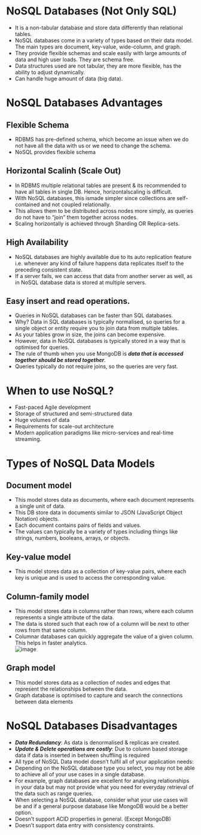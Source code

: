 # NoSQL Databases (Not Only SQL)
- It is a non-tabular database and store data differently than relational tables. 
- NoSQL databases come in a variety of types based on their data model. The main types are document, key-value, wide-column, and graph. 
- They provide flexible schemas and scale easily with large amounts of data and high user loads. They are schema free.
- Data structures used are not tabular, they are more flexible, has the ability to adjust dynamically.
- Can handle huge amount of data (big data).

# NoSQL Databases Advantages

## Flexible Schema
- RDBMS has pre-defined schema, which become an issue when we do not have all the data with us or we need to change the schema.
- NoSQL provides flexible schema

## Horizontal Scalinh (Scale Out)
 - In RDBMS multiple relational tables are present & its recommended to have all tables in single DB. Hence, horizontalscaling is difficult.
- With NoSQL databases, this ismade simpler since collections are self-contained and not coupled relationally. 
- This allows them to be distributed across nodes more simply, as queries do not have to “join” them together across nodes.
- Scaling horizontally is achieved through Sharding OR Replica-sets.

## High Availability
- NoSQL databases are highly available due to its auto replication feature i.e. whenever any kind of failure happens data replicates itself to the preceding consistent state.
- If a server fails, we can access that data from another server as well, as in NoSQL database data is stored at multiple servers.

## Easy insert and read operations.
- Queries in NoSQL databases can be faster than SQL databases. 
- Why? Data in SQL databases is typically normalised, so queries for a single object or entity require you to join data from multiple tables. 
- As your tables grow in size, the joins can become expensive. 
- However, data in NoSQL databases is typically stored in a way that is optimised for queries. 
- The rule of thumb when you use MongoDB is ***data that is accessed together should be stored together***. 
- Queries typically do not require joins, so the queries are very fast.

# When to use NoSQL?
- Fast-paced Agile development
- Storage of structured and semi-structured data
- Huge volumes of data
- Requirements for scale-out architecture
- Modern application paradigms like micro-services and real-time streaming.

# Types of NoSQL Data Models

## Document model
- This model stores data as documents, where each document represents a single unit of data.
- This DB store data in documents similar to JSON (JavaScript Object Notation) objects.
- Each document contains pairs of fields and values. 
- The values can typically be a variety of types including things like strings, numbers, booleans, arrays, or objects.

## Key-value model
- This model stores data as a collection of key-value pairs, where each key is unique and is used to access the corresponding value.

## Column-family model
- This model stores data in columns rather than rows, where each column represents a single attribute of the data.
- The data is stored such that each row of a column will be next to other rows from that same column.
- Columnar databases can quickly aggregate the value of a given column. This helps in faster analytics.  
![image](https://user-images.githubusercontent.com/117569148/216097606-e72fb622-2fa8-4b0f-b99d-ab71ed3b7889.png)

## Graph model
- This model stores data as a collection of nodes and edges that represent the relationships between the data.
- Graph database is optimised to capture and search the connections between data elements


# NoSQL Databases Disadvantages
- ***Data Redundancy***: As data is denormalised & replicas are created.
- ***Update & Delete operations are costly***: Due to column based storage data if data is inserted in between shuffling is required
- All type of NoSQL Data model doesn’t fulfil all of your application needs:
- Depending on the NoSQL database type you select, you may not be able to achieve all of your use cases in a single database. 
- For example, graph databases are excellent for analysing relationships in your data but may not provide what you need for everyday retrieval of the data such as range queries. 
- When selecting a NoSQL database, consider what your use cases will be and if a general purpose database like MongoDB would be a better option.
- Doesn’t support ACID properties in general. (Except MongoDB)
- Doesn’t support data entry with consistency constraints.
